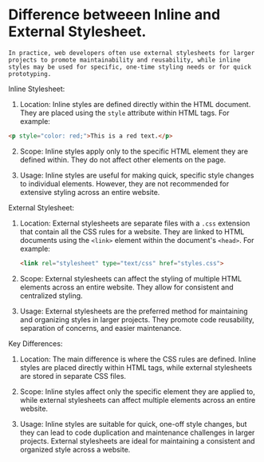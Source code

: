 # Difference betweeen Inline and External Stylesheet.

    In practice, web developers often use external stylesheets for larger projects to promote maintainability and reusability, while inline styles may be used for specific, one-time styling needs or for quick prototyping.
    
  Inline Stylesheet:

1.  Location: Inline styles are defined directly within the HTML document. They are placed using the `style` attribute within HTML tags. For example:

   ```html
   <p style="color: red;">This is a red text.</p>
   ```

2. Scope: Inline styles apply only to the specific HTML element they are defined within. They do not affect other elements on the page.

3. Usage: Inline styles are useful for making quick, specific style changes to individual elements. However, they are not recommended for extensive styling across an entire website.

External Stylesheet:

1. Location: External stylesheets are separate files with a `.css` extension that contain all the CSS rules for a website. They are linked to HTML documents using the `<link>` element within the document's `<head>`. For example:

   ```html
   <link rel="stylesheet" type="text/css" href="styles.css">
   ```

2. Scope: External stylesheets can affect the styling of multiple HTML elements across an entire website. They allow for consistent and centralized styling.

3. Usage: External stylesheets are the preferred method for maintaining and organizing styles in larger projects. They promote code reusability, separation of concerns, and easier maintenance.

Key Differences:

1. Location: The main difference is where the CSS rules are defined. Inline styles are placed directly within HTML tags, while external stylesheets are stored in separate CSS files.

2. Scope: Inline styles affect only the specific element they are applied to, while external stylesheets can affect multiple elements across an entire website.

3. Usage: Inline styles are suitable for quick, one-off style changes, but they can lead to code duplication and maintenance challenges in larger projects. External stylesheets are ideal for maintaining a consistent and organized style across a website.